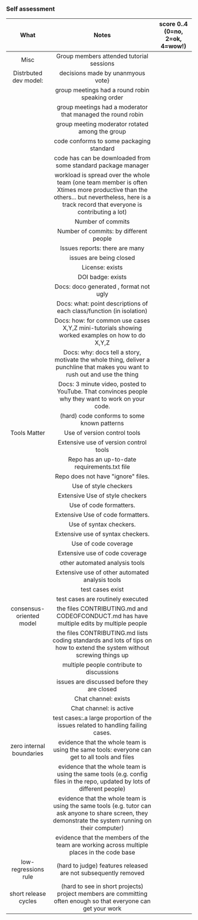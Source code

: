 ### Self assessment

|           What           |                                                                                           Notes                                                                                          | score 0..4 (0=no, 2=ok, 4=wow!) |
|:------------------------:|:----------------------------------------------------------------------------------------------------------------------------------------------------------------------------------------:|:-------------------------------:|
| Misc                     | Group members attended tutorial sessions                                                                                                                                                 |                                 |
| Distrbuted dev model:    | decisions made by unanmyous vote}                                                                                                                                                        |                                 |
|                          | group meetings had a round robin speaking order                                                                                                                                          |                                 |
|                          | group meetings had a moderator that managed the round robin                                                                                                                              |                                 |
|                          | group meeting moderator rotated among the group                                                                                                                                          |                                 |
|                          | code conforms to some packaging standard                                                                                                                                                 |                                 |
|                          | code has can be downloaded from some standard package manager                                                                                                                            |                                 |
|                          | workload is spread over the whole team (one team member is often Xtimes more productive than the others... but nevertheless, here is a track record that everyone is contributing a lot) |                                 |
|                          | Number of commits                                                                                                                                                                        |                                 |
|                          | Number of commits: by different people                                                                                                                                                   |                                 |
|                          | Issues reports: there are many                                                                                                                                                           |                                 |
|                          | issues are being closed                                                                                                                                                                  |                                 |
|                          | License: exists                                                                                                                                                                          |                                 |
|                          | DOI badge: exists                                                                                                                                                                        |                                 |
|                          | Docs: doco generated , format not ugly                                                                                                                                                   |                                 |
|                          | Docs: what: point descriptions of each class/function (in isolation)                                                                                                                     |                                 |
|                          | Docs: how: for common use cases X,Y,Z mini-tutorials showing worked examples on how to do X,Y,Z                                                                                          |                                 |
|                          | Docs: why: docs tell a story, motivate the whole thing, deliver a punchline that makes you want to rush out and use the thing                                                            |                                 |
|                          | Docs: 3 minute video, posted to YouTube. That convinces people why they want to work on your code.                                                                                       |                                 |
|                          | (hard) code conforms to some known patterns                                                                                                                                              |                                 |
| Tools Matter             | Use of version control tools                                                                                                                                                             |                                 |
|                          | Extensive use of version control tools                                                                                                                                                   |                                 |
|                          | Repo has an up-to-date requirements.txt file                                                                                                                                             |                                 |
|                          | Repo does not have "ignore" files.                                                                                                                                                       |                                 |
|                          | Use of style checkers                                                                                                                                                                    |                                 |
|                          | Extensive Use of style checkers                                                                                                                                                          |                                 |
|                          | Use of code formatters.                                                                                                                                                                  |                                 |
|                          | Extensive Use of code formatters.                                                                                                                                                        |                                 |
|                          | Use of syntax checkers.                                                                                                                                                                  |                                 |
|                          | Extensive use of syntax checkers.                                                                                                                                                        |                                 |
|                          | Use of code coverage                                                                                                                                                                     |                                 |
|                          | Extensive use of code coverage                                                                                                                                                           |                                 |
|                          | other automated analysis tools                                                                                                                                                           |                                 |
|                          | Extensive use of other automated analysis tools                                                                                                                                          |                                 |
|                          | test cases exist                                                                                                                                                                         |                                 |
|                          | test cases are routinely executed                                                                                                                                                        |                                 |
| consensus-oriented model | the files CONTRIBUTING.md and CODEOFCONDUCT.md has have multiple edits by multiple people                                                                                                |                                 |
|                          | the files CONTRIBUTING.md lists coding standards and lots of tips on how to extend the system without screwing things up                                                                 |                                 |
|                          | multiple people contribute to discussions                                                                                                                                                |                                 |
|                          | issues are discussed before they are closed                                                                                                                                              |                                 |
|                          | Chat channel: exists                                                                                                                                                                     |                                 |
|                          | Chat channel: is active                                                                                                                                                                  |                                 |
|                          | test cases:.a large proportion of the issues related to handling failing cases.                                                                                                          |                                 |
| zero internal boundaries | evidence that the whole team is using the same tools: everyone can get to all tools and files                                                                                            |                                 |
|                          | evidence that the whole team is using the same tools (e.g. config files in the repo, updated by lots of different people)                                                                |                                 |
|                          | evidence that the whole team is using the same tools (e.g. tutor can ask anyone to share screen, they demonstrate the system running on their computer)                                  |                                 |
|                          | evidence that the members of the team are working across multiple places in the code base                                                                                                |                                 |
| low-regressions rule     | (hard to judge) features released are not subsequently removed                                                                                                                           |                                 |
| short release cycles     | (hard to see in short projects) project members are committing often enough so that everyone can get your work                                                                           |                                 |
